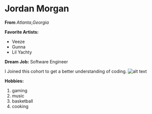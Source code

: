 # **Jordan Morgan**
**From** _Atlanta_,_Georgia_

**Favorite Artists:** 
- Veeze
- Gunna 
- Lil Yachty

**Dream Job:** Software Engineer

I Joined this cohort to get a better understanding of coding.
![alt text](image.png)

**Hobbies:** 
1. gaming
2. music
3. basketball
4. cooking